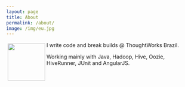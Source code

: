 ```yaml
---
layout: page
title: About
permalink: /about/
image: /img/eu.jpg
---
```

<img src="{{ page.image }}" width="100px" height="100px" style="float: left; margin: 4px;"/>
I write code and break builds @ ThoughtWorks Brazil.

Working mainly with Java, Hadoop, Hive, Oozie, HiveRunner, JUnit and AngularJS.
